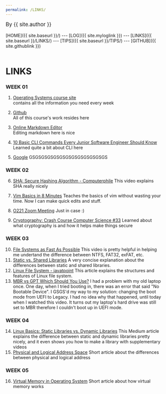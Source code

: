 ```yaml
---
permalink: /LINKS/
---
```

<span style="font-size:larger;">By {{ site.author }}</span>
<br><br>
[HOME]({{ site.baseurl }}/) ---
[LOG]({{ site.myloglink }}) ---
[LINKS]({{ site.baseurl }}/LINKS/) ---
[TIPS]({{ site.baseurl }}/TIPS/) ---
[GITHUB]({{ site.githublink }})
<br>
<br>

# LINKS 

### WEEK 01

1. [Operating Systems course site](https://os.vlsm.org/)<br>
contains all the information you need every week

2. [Github](https://github.com/fferdinandg/os221)<br>
All of this course's work resides here

3. [Online Markdown Editor](https://dillinger.io/)<br>
Editing markdown here is nice

4. [10 Basic CLI Commands Every Junior Software Engineer Should Know](https://betterprogramming.pub/10-basic-cli-commands-every-junior-software-engineer-should-know-67e827e51f89)<br> 
Learned quite a bit about CLI here

5. [Google](https://google.com) 
GSGSGSGSGSGSGSGSGSGSGSGSGS

### WEEK 02

6. [SHA: Secure Hashing Algorithm - Computerphile](https://www.youtube.com/watch?v=DMtFhACPnTY)
This video explains SHA really nicely

7. [Vim Basics in 8 Minutes](https://www.youtube.com/watch?v=ggSyF1SVFr4)
Teaches the basics of vim without wasting your time. Now I can make quick edits and stuff.

8. [O221 Zoom Meeting](https://zoom.us/j/99547756705)
Just in case :)

9. [Cryptography: Crash Course Computer Science #33](https://www.youtube.com/watch?v=jhXCTbFnK8o)
Learned about what cryptography is and how it helps make things secure

### WEEK 03
10. [File Systems as Fast As Possible](https://www.youtube.com/watch?v=BV0-EPUYuQc) 
This video is pretty helpful in helping me undertand the difference between NTFS, FAT32, exFAT, etc. 
11. [Static vs. Shared Libraries](https://www.youtube.com/watch?v=-vp9cFQCQCo)
A very concise explanation about the differences between static and shared libraries.
12. [Linux File System - javatpoint](https://www.javatpoint.com/linux-file-system)
This article explains the structures and features of Linux file system.
13. [MBR vs GPT Which Should You Use?](https://www.youtube.com/watch?v=Ch9f7i0hj90)
I had a problem with my old laptop once. One day, when I tried booting in, there was an error that said "No Bootable Device". I GSGS'd my way to my solution: changing the boot mode from UEFI to Legacy. I had no idea why that happened, until today when I watched this video. It turns out my laptop's hard drive was still set to MBR therefore I couldn't boot up in UEFI mode.

### WEEK 04
14. [Linux Basics: Static Libraries vs. Dynamic Libraries](https://medium.com/swlh/linux-basics-static-libraries-vs-dynamic-libraries-a7bcf8157779)
This Medium article explains the difference between static and dynamic libraries pretty nicely, and it even shows you how to make a library with supplementary videos
15. [Physical and Logical Address Space](https://www.javatpoint.com/os-physical-and-logical-address-space)
Short article about the differences between physical and logical address

### WEEK 05
16. [Virtual Memory in Operating System](https://www.geeksforgeeks.org/virtual-memory-in-operating-system/)
Short article about how virtual memory works